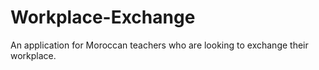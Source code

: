 # Workplace-Exchange
An application for Moroccan teachers who are looking to exchange their workplace.
